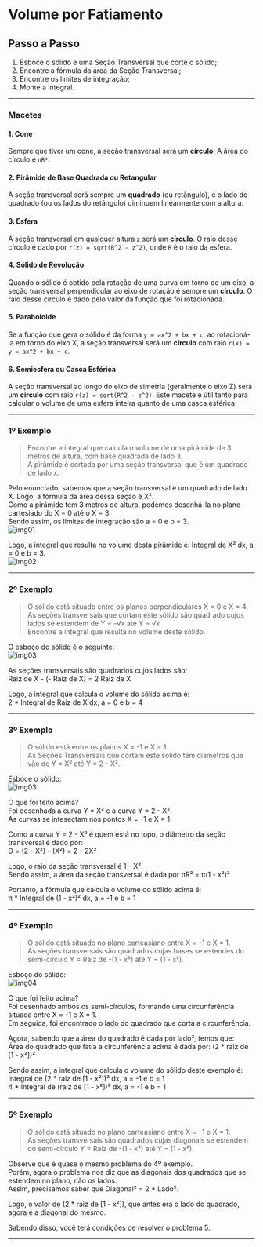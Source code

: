 # Volume por Fatiamento

## Passo a Passo
1. Esboce o sólido e uma Seção Transversal que corte o sólido;
2. Encontre a fórmula da área da Seção Transversal;
3. Encontre os limites de integração;
4. Monte a integral.

---
### Macetes
#### 1. Cone
Sempre que tiver um cone, a seção transversal será um **círculo**. A área do círculo é `πR²`.

#### 2. Pirâmide de Base Quadrada ou Retangular
A seção transversal será sempre um **quadrado** (ou retângulo), e o lado do quadrado (ou os lados do retângulo) diminuem linearmente com a altura. 

#### 3. Esfera
A seção transversal em qualquer altura `z` será um **círculo**. O raio desse círculo é dado por `r(z) = sqrt(R^2 - z^2)`, onde `R` é o raio da esfera.

#### 4. Sólido de Revolução
Quando o sólido é obtido pela rotação de uma curva em torno de um eixo, a seção transversal perpendicular ao eixo de rotação é sempre um **círculo**. O raio desse círculo é dado pelo valor da função que foi rotacionada.

#### 5. Paraboloide
Se a função que gera o sólido é da forma `y = ax^2 + bx + c`, ao rotacioná-la em torno do eixo X, a seção transversal será um **círculo** com raio `r(x) = y = ax^2 + bx + c`.

#### 6. Semiesfera ou Casca Esférica
A seção transversal ao longo do eixo de simetria (geralmente o eixo Z) será um **círculo** com raio `r(z) = sqrt(R^2 - z^2)`. Este macete é útil tanto para calcular o volume de uma esfera inteira quanto de uma casca esférica.


---
### 1º Exemplo
> Encontre a integral que calcula o volume de uma pirámide de 3 metros de altura, com base quadrada de lado 3.<br>
> A pirâmide é cortada por uma seção transversal que é um quadrado de lado x.

Pelo enunciado, sabemos que a seção transversal é um quadrado de lado X. Logo, a fórmula da área dessa seção é X².<br>
Como a pirâmide tem 3 metros de altura, podemos desenhá-la no plano cartesiado do X = 0 até o X = 3.<br>
Sendo assim, os limites de integração são a = 0 e b = 3.<br>
![img01](https://github.com/joao-pedro-angelo/AventurasPi/blob/main/imgs/220801.png)


Logo, a integral que resulta no volume desta pirâmide é: Integral de X² dx, a = 0 e b = 3.<br>
![img02](https://github.com/joao-pedro-angelo/AventurasPi/blob/main/imgs/220802.png)

---
### 2º Exemplo
> O sólido está situado entre os planos perpendiculares X = 0 e X = 4.<br>
> As seções transversais que cortam este sólido são quadrado cujos lados se estendem de Y = -√x até Y = √x<br>
> Encontre a integral que resulta no volume deste sólido.

O esboço do sólido é o seguinte:<br>
![img03](https://github.com/joao-pedro-angelo/AventurasPi/blob/main/imgs/220803.png)

As seções transversais são quadrados cujos lados são:<br>
Raiz de X - (- Raiz de X) = 2 Raiz de X<br>

Logo, a integral que calcula o volume do sólido acima é:<br>
2 * Integral de Raiz de X dx, a = 0 e b = 4<br>

---
### 3º Exemplo
> O sólido está entre os planos X = -1 e X = 1.<br>
> As Seções Transversais que cortam este sólido têm diametros que vão de Y = X² até Y = 2 - X².

Esboce o sólido: <br>
![img03](https://github.com/joao-pedro-angelo/AventurasPi/blob/main/imgs/220804.png)

O que foi feito acima?<br>
Foi desenhada a curva Y = X² e a curva Y = 2 - X².<br>
As curvas se intesectam nos pontos X = -1 e X = 1.<br>

Como a curva Y = 2 - X² é quem está no topo, o diâmetro da seção transversal é dado por:<br>
D = (2 - X²) - (X²) = 2 - 2X²<br>

Logo, o raio da seção transversal é 1 - X².<br>
Sendo assim, a área da seção transversal é dada por πR² = π(1 - x²)²<br>

Portanto, a fórmula que calcula o volume do sólido acima é:<br>
π * Integral de (1 - x²)² dx, a = -1 e b = 1

---
### 4º Exemplo
> O sólido está situado no plano carteasiano entre X = -1 e X = 1.<br>
> As seções transversais são quadrados cujas bases se estendes do semi-círculo Y = Raiz de -(1 - x²) até Y = (1 - x²).<br>

Esboço do sólido: <br>
![img04](https://github.com/joao-pedro-angelo/AventurasPi/blob/main/imgs/220805.png)

O que foi feito acima?<br>
Foi desenhado ambos os semi-círculos, formando uma circunferência situada entre X = -1 e X = 1.<br>
Em seguida, foi encontrado o lado do quadrado que corta a circunferência.<br>

Agora, sabendo que a área do quadrado é dada por lado², temos que:<br>
Área do quadrado que fatia a circunferência acima é dada por: (2 * raiz de [1 - x²])²<br>

Sendo assim, a integral que calcula o volume do sólido deste exemplo é:<br>
Integral de (2 * raiz de [1 - x²])² dx, a = -1 e b = 1<br>
4 * Integral de (raiz de [1 - x²])² dx, a = -1 e b = 1<br>

---
### 5º Exemplo
> O sólido está situado no plano carteasiano entre X = -1 e X = 1.<br>
> As seções transversais são quadrados cujas diagonais se estendem do semi-círculo Y = Raiz de -(1 - x²) até Y = (1 - x²).<br>

Observe que é quase o mesmo problema do 4º exemplo.<br>
Porém, agora o problema nos diz que as diagonais dos quadrados que se estendem no plano, não os lados.<br>
Assim, precisamos saber que Diagonal² = 2 * Lado².

Logo, o valor de (2 * raiz de [1 - x²]), que antes era o lado do quadrado, agora é a diagonal do mesmo.<br>

Sabendo disso, você terá condições de resolver o problema 5.

---
